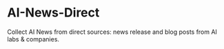 # AI-News-Direct
Collect AI News from direct sources: news release and blog posts from AI labs &amp; companies.
